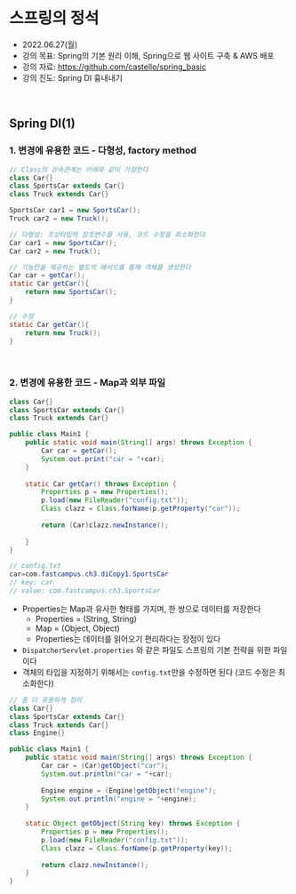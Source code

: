 
# 스프링의 정석
- 2022.06.27(월)
- 강의 목표: Spring의 기본 원리 이해, Spring으로 웹 사이트 구축 & AWS 배포
- 강의 자료: https://github.com/castello/spring_basic
- 강의 진도: Spring DI 흉내내기
<br>

## Spring DI(1)
### 1. 변경에 유용한 코드 - 다형성, factory method
```java
// Class의 상속관계는 아래와 같이 가정한다
class Car{}
class SportsCar extends Car{}
class Truck extends Car{}
```
```java
SportsCar car1 = new SportsCar();
Truck car2 = new Truck();
```
```java
// 다형성: 조상타입의 참조변수를 사용, 코드 수정을 최소화한다
Car car1 = new SportsCar();
Car car2 = new Truck();
```
```java
// 기능만을 제공하는 별도의 메서드를 통해 객체를 생성한다
Car car = getCar();
static Car getCar(){
    return new SportsCar();
}

// 수정
static Car getCar(){
    return new Truck();
}
```

<br>

### 2. 변경에 유용한 코드 - Map과 외부 파일
```java
class Car{}
class SportsCar extends Car{}
class Truck extends Car{}

public class Main1 {
	public static void main(String[] args) throws Exception {
		Car car = getCar();
		System.out.print("car = "+car);
	}
	
	static Car getCar() throws Exception {
		Properties p = new Properties();
		p.load(new FileReader("config.txt"));
		Class clazz = Class.forName(p.getProperty("car"));
		
		return (Car)clazz.newInstance();
		
	}
}

```
```java
// config.txt
car=com.fastcampus.ch3.diCopy1.SportsCar
// key: car
// value: com.fastcampus.ch3.SportsCar
```
- Properties는 Map과 유사한 형태를 가지며, 한 쌍으로 데이터를 저장한다
    - Properties = (String, String)
    - Map = (Object, Object)
    - Properties는 데이터를 읽어오기 편리하다는 장점이 있다
- `DispatcherServlet.properties` 와 같은 파일도 스프링의 기본 전략을 위한 파일이다
- 객체의 타입을 지정하기 위해서는 `config.txt`만을 수정하면 된다 (코드 수정은 최소화한다)

```java
// 좀 더 유용하게 정리 
class Car{}
class SportsCar extends Car{}
class Truck extends Car{}
class Engine{}

public class Main1 {
	public static void main(String[] args) throws Exception {
		Car car = (Car)getObject("car");
		System.out.println("car = "+car);
		
		Engine engine = (Engine)getObject("engine");
		System.out.println("engine = "+engine);
	}
	
	static Object getObject(String key) throws Exception {
		Properties p = new Properties();
		p.load(new FileReader("config.txt"));
		Class clazz = Class.forName(p.getProperty(key));
		
		return clazz.newInstance();
	}
}
```